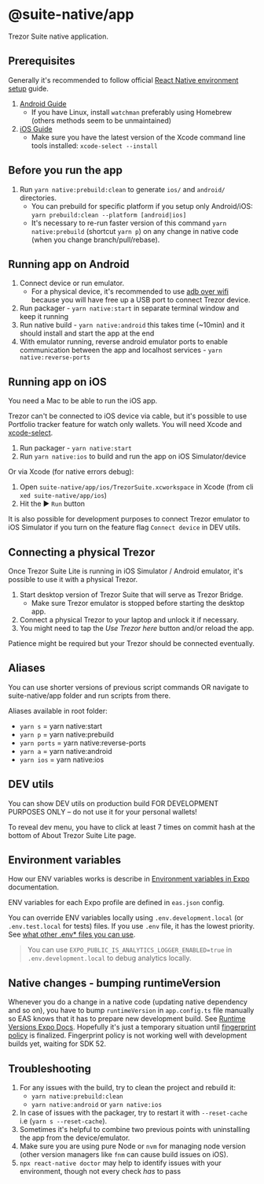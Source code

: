 # @suite-native/app

Trezor Suite native application.

## Prerequisites

Generally it's recommended to follow official [React Native environment setup](https://reactnative.dev/docs/set-up-your-environment) guide.

1. [Android Guide](https://reactnative.dev/docs/set-up-your-environment?os=macos&platform=android)
    - If you have Linux, install `watchman` preferably using Homebrew (others methods seem to be unmaintained)
2. [iOS Guide](https://reactnative.dev/docs/set-up-your-environment?os=macos&platform=ios)
    - Make sure you have the latest version of the Xcode command line tools installed: `xcode-select --install`

## Before you run the app

1. Run `yarn native:prebuild:clean` to generate `ios/` and `android/` directories.
    - You can prebuild for specific platform if you setup only Android/iOS: `yarn prebuild:clean --platform [android|ios]`
    - It's necessary to re-run faster version of this command `yarn native:prebuild` (shortcut `yarn p`) on any change in native code (when you change branch/pull/rebase).

## Running app on Android

1. Connect device or run emulator.
    - For a physical device, it's recommended to use [adb over wifi](https://developer.android.com/studio/command-line/adb#connect-to-a-device-over-wi-fi-android-11+) because you will have free up a USB port to connect Trezor device.
2. Run packager - `yarn native:start` in separate terminal window and keep it running
3. Run native build - `yarn native:android` this takes time (~10min) and it should install and start the app at the end
4. With emulator running, reverse android emulator ports to enable communication between the app and localhost services - `yarn native:reverse-ports`

## Running app on iOS

You need a Mac to be able to run the iOS app.

Trezor can't be connected to iOS device via cable, but it's possible to use Portfolio tracker feature for watch only wallets. You will need Xcode and [xcode-select](https://www.freecodecamp.org/news/install-xcode-command-line-tools/).

1. Run packager - `yarn native:start`
2. Run `yarn native:ios` to build and run the app on iOS Simulator/device

Or via Xcode (for native errors debug):

1. Open `suite-native/app/ios/TrezorSuite.xcworkspace` in Xcode (from cli `xed suite-native/app/ios`)
2. Hit the ▶️ `Run` button

It is also possible for development purposes to connect Trezor emulator to iOS Simulator if you turn on the feature flag `Connect device` in DEV utils.

## Connecting a physical Trezor

Once Trezor Suite Lite is running in iOS Simulator / Android emulator, it's possible to use it with a physical Trezor.

1. Start desktop version of Trezor Suite that will serve as Trezor Bridge.
    - Make sure Trezor emulator is stopped before starting the desktop app.
2. Connect a physical Trezor to your laptop and unlock it if necessary.
3. You might need to tap the _Use Trezor here_ button and/or reload the app.

Patience might be required but your Trezor should be connected eventually.

## Aliases

You can use shorter versions of previous script commands OR navigate to suite-native/app folder and run scripts from there.

Aliases available in root folder:

-   `yarn s` = yarn native:start
-   `yarn p` = yarn native:prebuild
-   `yarn ports` = yarn native:reverse-ports
-   `yarn a` = yarn native:android
-   `yarn ios` = yarn native:ios

## DEV utils

You can show DEV utils on production build FOR DEVELOPMENT PURPOSES ONLY – do not use it for your personal wallets!

To reveal dev menu, you have to click at least 7 times on commit hash at the bottom of About Trezor Suite Lite page.

## Environment variables

How our ENV variables works is describe in [Environment variables in Expo](https://docs.expo.dev/guides/environment-variables/) documentation.

ENV variables for each Expo profile are defined in `eas.json` config.

You can override ENV variables locally using `.env.development.local` (or `.env.test.local` for tests) files. If you use `.env` file, it has the lowest priority. See [what other .env\* files you can use](https://github.com/bkeepers/dotenv/blob/c6e583a/README.md#what-other-env-files-can-i-use).

> You can use `EXPO_PUBLIC_IS_ANALYTICS_LOGGER_ENABLED=true` in `.env.development.local` to debug analytics locally.

## Native changes - bumping runtimeVersion

Whenever you do a change in a native code (updating native dependency and so on), you have to bump `runtimeVersion` in `app.config.ts` file manually so EAS knows that it has to prepare new development build. See [Runtime Versions Expo Docs](https://docs.expo.dev/distribution/runtime-versions/). Hopefully it's just a temporary situation until [fingerprint policy](https://docs.expo.dev/eas-update/runtime-versions/#fingerprint-runtime-version-policy) is finalized. Fingerprint policy is not working well with development builds yet, waiting for SDK 52.

## Troubleshooting

1. For any issues with the build, try to clean the project and rebuild it:
    - `yarn native:prebuild:clean`
    - `yarn native:android` or `yarn native:ios`
2. In case of issues with the packager, try to restart it with `--reset-cache` i.e (`yarn s --reset-cache`).
3. Sometimes it's helpful to combine two previous points with uninstalling the app from the device/emulator.
4. Make sure you are using pure Node or `nvm` for managing node version (other version managers like `fnm` can cause build issues on iOS).
5. `npx react-native doctor` may help to identify issues with your environment, though not every check _has_ to pass
